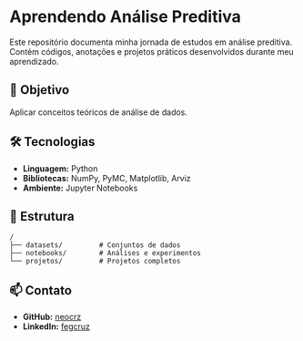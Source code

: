 # Aprendendo Análise Preditiva

Este repositório documenta minha jornada de estudos em análise preditiva. Contém
códigos, anotações e projetos práticos desenvolvidos durante meu aprendizado.

## 🎯 Objetivo

Aplicar conceitos teóricos de análise de dados.

## 🛠️ Tecnologias

- **Linguagem:** Python
- **Bibliotecas:** NumPy, PyMC, Matplotlib, Arviz
- **Ambiente:** Jupyter Notebooks

## 📂 Estrutura

```
/
├── datasets/         # Conjuntos de dados
├── notebooks/        # Análises e experimentos
└── projetos/         # Projetos completos
```

## 📫 Contato

- **GitHub:** [neocrz](https://github.com/neocrz)
- **LinkedIn:** [fegcruz](https://www.linkedin.com/in/fegcruz/)
